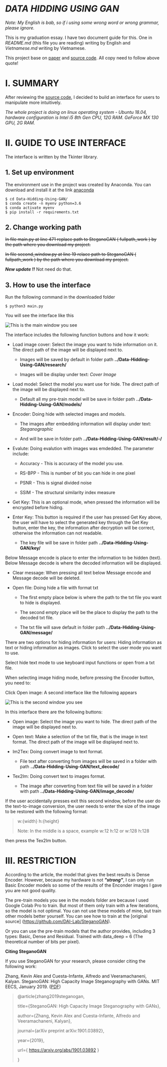 # ***DATA HIDDING USING GAN***
*Note: My English is bab, so if i using some wrong word or wrong grammar, please ignore.*

This is my graduation essay.
I have two document guide for this. One in *README.md* (this file you are reading) writing by English and *Vietnamese.md* writing by Vietnamese. 

This project base on [paper](https://arxiv.org/pdf/1901.03892.pdf) and [source code](https://github.com/DAI-Lab/SteganoGAN). All copy need to follow above quote!

# I. SUMMARY

After reviewing the [source code](https://github.com/DAI-Lab/SteganoGAN), I decided to build an interface for users to manipulate more intuitively.

*The whole project is doing on linux operating system - Ubuntu 18.04, hardware configuration is Intel i5 8th Gen CPU, 12G RAM. GeForce MX 130 GPU, 2G RAM.*

# II. GUIDE TO USE INTERFACE

The interface is written by the Tkinter library.

## 1. Set up environment

The environment use in the project was created by Anaconda. You can download and install it at the link [anaconda](https://www.anaconda.com/products/individual)

	$ cd Data-Hidding-Using-GAN/
	$ conda create -n myenv python=3.6
	$ conda activate myenv
	$ pip install -r requirements.txt

## 2. Change working path

~~In file main.py at line 471 replace path to SteganoGAN ( fullpath_work ) by the path where you download my project.~~

~~In file second_window.py at line 19 relace path to SteganoGAN ( fullpath_work ) by the path where you download my project.~~

***New update !!*** Not need do that. 

## 3. How to use the interface

Run the following command in the downloaded folder

    $ python3 main.py

You will see the interface like this

![This is the main window you see](/images/2.png)

The interface includes the following function buttons and how it work:

+ Load image cover: Select the image you want to hide information on it. The direct path of the image will be displayed next to.

	- Images will be saved by default in folder path **../Data-Hidding-Using-GAN/research/**

	- Images will be display under text: *Cover Image*
	
+ Load model: Select the model you want use for hide. The direct path of the image will be displayed next to.

	- Default all my pre-train model will be save in folder path **../Data-Hidding-Using-GAN/models/**

+ Encoder: Doing hide with selected images and models.

	- The images after embedding information will display under text: *Steganographic*

	- And will be save in folder path **../Data-Hidding-Using-GAN/result/-/**

+ Evalute: Doing evalution with images was emdedded. The parameter include:

	- Accuracy - This is accuracy of the model you use.
	
	- RS-BPP   - This is number of bit you can hide in one pixel
	
	- PSNR     - This is signal divided noise 

	- SSIM     - The structural similarity index measure

+ Get Key: This is an optional mode, when pressed the information will be encrypted before hiding.

+ Enter Key: This button is required if the user has pressed Get Key above, the user will have to select the generated key through the Get Key button, enter the key, the information after decryption will be correct, otherwise the information can not readable.

	- The key file will be save in folder path **../Data-Hidding-Using-GAN/key/**

Below Message encode is place to enter the information to be hidden (text).
Below Message decode is where the decoded information will be displayed.
+ Clear message: When pressing all text below Message encode and Message decode will be deleted.
+ Open file: Doing hide a file with format txt

	- The first empty place below is where the path to the txt file you want to hide is displayed.

	- The second empty place will be the place to display the path to the decoded txt file.

	- The txt file will save default in folder path **../Data-Hidding-Using-GAN/message/**

There are two options for hiding information for users: Hiding information as text or hiding information as images. Click to select the user mode you want to use.

Select hide text mode to use keyboard input functions or open from a txt file.

When selecting image hiding mode, before pressing the Encoder button, you need to:

Click Open image: A second interface like the following appears

![This is the second window you see](/images/1.png)

In this interface there are the following buttons:
+ Open image: Select the image you want to hide. The direct path of the image will be displayed next to.
+ Open text: Make a selection of the txt file, that is the image in text format. The direct path of the image will be displayed next to.
+ Im2Tex: Doing convert image to text format.

	- File text after converting from images will be saved in a folder with path **../Data-Hidding-Using-GAN/text_decode/**

+ Tex2Im: Doing convert text to images format.

	- The image after converting from text file will be saved in a folder with path **../Data-Hidding-Using-GAN/image_decode/**

If the user accidentally presses exit this second window, before the user do the text-to-image conversion, the user needs to enter the size of the image to be restored with the following format:
> w:{width} h:{height}
> 
> Note: In the middle is a space, example w:12 h:12 or w:128 h:128
> 
then press the Tex2Im button.

# III. RESTRICTION

According to the article, the model that gives the best results is Dense Encoder. However, because my hardware is not ***"strong"***, I can only run Basic Encoder models so some of the results of the Enconder images I gave you are not good quality.

The pre-train models you see in the models folder are because I used Google Colab Pro to train. But most of them only train with a few iterations, so the model is not optimal. You can not use these models of mine, but train other models better yourself. You can see how to train at the [original source] (https://github.com/DAI-Lab/SteganoGAN).

Or you can use the pre-train models that the author provides, including 3 types: Basic, Dense and Residual. Trained with data_deep = 6 (The theoretical number of bits per pixel).

**Citing SteganoGAN**

If you use SteganoGAN for your research, please consider citing the following work:

Zhang, Kevin Alex and Cuesta-Infante, Alfredo and Veeramachaneni, Kalyan. SteganoGAN: High Capacity Image Steganography with GANs. MIT EECS, January 2019. ([PDF](https://arxiv.org/pdf/1901.03892.pdf))

> @article{zhang2019steganogan,
> 
> title={SteganoGAN: High Capacity Image Steganography with GANs},
> 
> author={Zhang, Kevin Alex and Cuesta-Infante, Alfredo and Veeramachaneni, Kalyan},
> 
> journal={arXiv preprint arXiv:1901.03892},
> 
> year={2019},
> 
> url={ https://arxiv.org/abs/1901.03892 }
> 
> }
> 
